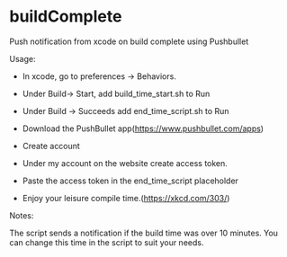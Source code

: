# buildComplete
Push notification from xcode on build complete using Pushbullet

Usage:

* In xcode, go to preferences -> Behaviors. 
 * Under Build-> Start, add build_time_start.sh to Run  
 * Under Build -> Succeeds add end_time_script.sh to Run
    

* Download the PushBullet app(https://www.pushbullet.com/apps) 
 * Create account 
 * Under my account on the website create access token.
 * Paste the access token in the end_time_script placeholder 

* Enjoy your leisure compile time.(https://xkcd.com/303/)

Notes:

The script sends a notification if the build time was over 10 minutes. You can change this time in the script to suit your needs.
